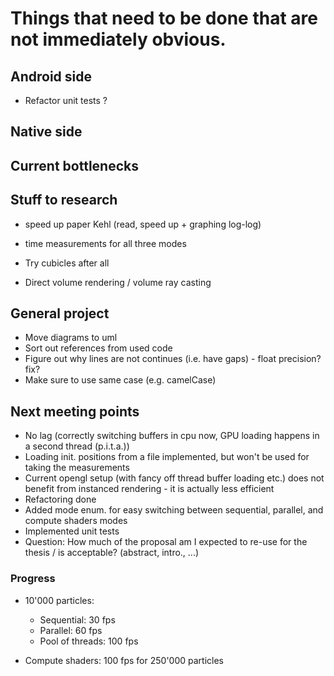 # Things that need to be done that are not immediately obvious.

## Android side
- Refactor unit tests ?

## Native side

## Current bottlenecks


## Stuff to research
- speed up paper Kehl (read, speed up + graphing log-log)
- time measurements for all three modes

- Try cubicles after all
- Direct volume rendering / volume ray casting

## General project
- Move diagrams to uml
- Sort out references from used code
- Figure out why lines are not continues (i.e. have gaps) - float precision? fix?
- Make sure to use same case (e.g. camelCase)


## Next meeting points
- No lag (correctly switching buffers in cpu now, GPU loading happens in a second thread (p.i.t.a.))
- Loading init. positions from a file implemented, but won't be used for taking the measurements
- Current opengl setup (with fancy off thread buffer loading etc.) does not benefit from instanced rendering - it is actually less efficient
- Refactoring done
- Added mode enum. for easy switching between sequential, parallel, and compute shaders modes
- Implemented unit tests
- Question: How much of the proposal am I expected to re-use for the thesis / is acceptable? (abstract, intro., ...)

### Progress
- 10'000 particles:
  - Sequential: 30 fps
  - Parallel: 60 fps
  - Pool of threads: 100 fps
  
- Compute shaders: 100 fps for 250'000 particles
